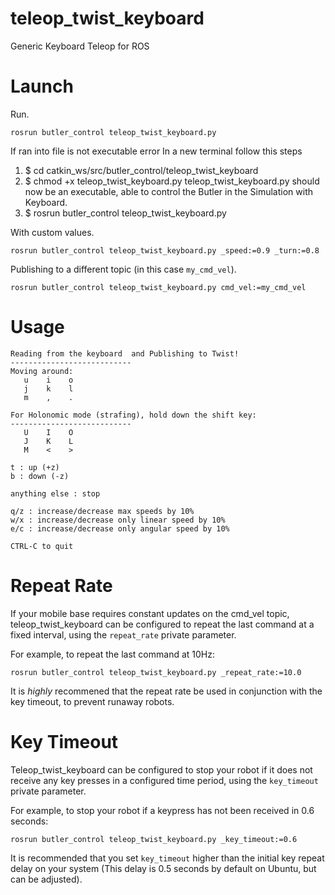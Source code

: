# teleop_twist_keyboard
Generic Keyboard Teleop for ROS

# Launch
Run.
```
rosrun butler_control teleop_twist_keyboard.py
```
If ran into file is not executable error
In a new terminal follow this steps

1) $ cd catkin_ws/src/butler_control/teleop_twist_keyboard 
2) $ chmod +x teleop_twist_keyboard.py
teleop_twist_keyboard.py should now be an executable, able to control the Butler in the Simulation with Keyboard.
3) $ rosrun butler_control teleop_twist_keyboard.py

With custom values.
```
rosrun butler_control teleop_twist_keyboard.py _speed:=0.9 _turn:=0.8
```

Publishing to a different topic (in this case `my_cmd_vel`).
```
rosrun butler_control teleop_twist_keyboard.py cmd_vel:=my_cmd_vel
```

# Usage
```
Reading from the keyboard  and Publishing to Twist!
---------------------------
Moving around:
   u    i    o
   j    k    l
   m    ,    .

For Holonomic mode (strafing), hold down the shift key:
---------------------------
   U    I    O
   J    K    L
   M    <    >

t : up (+z)
b : down (-z)

anything else : stop

q/z : increase/decrease max speeds by 10%
w/x : increase/decrease only linear speed by 10%
e/c : increase/decrease only angular speed by 10%

CTRL-C to quit
```

# Repeat Rate

If your mobile base requires constant updates on the cmd\_vel topic, teleop\_twist\_keyboard can be configured to repeat the last command at a fixed interval, using the `repeat_rate` private parameter.

For example, to repeat the last command at 10Hz:

```
rosrun butler_control teleop_twist_keyboard.py _repeat_rate:=10.0
```

It is _highly_ recommened that the repeat rate be used in conjunction with the key timeout, to prevent runaway robots.

# Key Timeout

Teleop\_twist\_keyboard can be configured to stop your robot if it does not receive any key presses in a configured time period, using the `key_timeout` private parameter.

For example, to stop your robot if a keypress has not been received in 0.6 seconds:
```
rosrun butler_control teleop_twist_keyboard.py _key_timeout:=0.6
```

It is recommended that you set `key_timeout` higher than the initial key repeat delay on your system (This delay is 0.5 seconds by default on Ubuntu, but can be adjusted).
